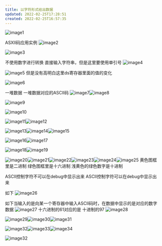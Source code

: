 ```yaml
---
title: 以字符形式给出数据
updated: 2022-02-25T17:28:51
created: 2022-02-25T16:57:35
---
```


![image1](../../resources/d0b643eda65640fbbf14e59f664abf78.png)

ASXII码应用实例
![image2](../../resources/757581b39e9843798bc951c6259fff5e.png)

![image3](../../resources/d521cdb101a445ef92994d7551db35cb.png)

不使用数字进行转换
直接输入字符串，但是这里要使用单引号
![image4](../../resources/6e7dcbe5a62446fba58a3d185a797c05.png)

![image5](../../resources/25cb60140a9849b9b3239722f75f0f6a.png)
但是没有高明白这里ds寄存器里面的值的变化

![image6](../../resources/f4cee5b8bc6a495daa6d04ffc84b0366.png)

一堆数据 一堆数据对应的ASCII码
![image7](../../resources/7fa5fee88dbe43f18445d3eaf4a95860.png)![image8](../../resources/e143c2aac02845dd9ff30e19b54fea80.png)

![image9](../../resources/2ceda047afa64118afdc7dd241b93927.png)

![image10](../../resources/ebd144e58b684569bd9871265eda23c2.png)

![image11](../../resources/e3375fbe976d409fb8858327a0379e21.png)![image12](../../resources/b8123c72d3ae422aad6184ca96f5e4fa.png)

![image13](../../resources/0631e1141d9940fb84c17684bf6904aa.png)![image14](../../resources/b2dd29ce4ac84a32a385f951332cbeb7.png)![image15](../../resources/154cebab5cea4871b7a25c8e0458fbb8.png)

![image16](../../resources/63cd3618ed964a0abc088b8431aaf9ff.png)![image17](../../resources/1d7953a510314f59a54ce5b64bd6e42c.png)

![image18](../../resources/4b284a489384437fb2b0e077da16df8e.png)![image19](../../resources/c38732c14cd143e28968ca79ee0cb58b.png)

![image20](../../resources/6a1e33e64d2540ee928b809420d13d2e.png)![image21](../../resources/cca5a588bf254cfa8e9956d6c91804ce.png)![image22](../../resources/1ccd76048b094556b66bea5e68c3442b.png)![image23](../../resources/76b32a730c554fba8c7a15f41897bfc6.png)![image24](../../resources/c57f253f197545f8871b7174cdfa0b1f.png)![image25](../../resources/6a469fa0b69a4d65b54610175a7ffc5f.png)
黄色图框里是二进制
绿色图框里是十六进制
浅黄色的绿色数字是十进制

ASCII控制字符不可以在debug中显示出来
ASCII控制字符可以在debug中显示出来

如下
![image26](../../resources/cc6b75e128e54768b4077c2c0f3587e9.png)

如下当输入的是向某一个寄存器中输入ASCII码时，在数据中显示的是对应的数字数据
![image27](../../resources/efc856ba12f246cab42025ba8f3944ac.png)
十六进制的61对应的是
十进制的97
![image28](../../resources/63b833965c464c4189a7b77655a28338.png)

![image29](../../resources/1b7d254814d041e5b7baeec7706132a1.png)![image30](../../resources/803f668f075447879d964c7fe4ac2f3a.png)![image31](../../resources/3a48879228ed4478bb6fafaa401ed11a.png)

![image32](../../resources/66a2d28ad0bb416bbf2322716d07e279.png)![image33](../../resources/1894f14f8ba541beaa2026e59e5d7c65.png)![image34](../../resources/b459e42285994339b3fc34e40a6dd814.png)

![image32](../../resources/66a2d28ad0bb416bbf2322716d07e279.png)
